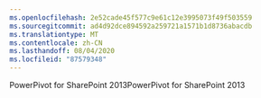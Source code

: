 ```yaml
---
ms.openlocfilehash: 2e52cade45f577c9e61c12e3995073f49f503559
ms.sourcegitcommit: ad4d92dce894592a259721a1571b1d8736abacdb
ms.translationtype: MT
ms.contentlocale: zh-CN
ms.lasthandoff: 08/04/2020
ms.locfileid: "87579348"
---
```

<span data-ttu-id="ec18d-101">PowerPivot for SharePoint 2013</span><span class="sxs-lookup"><span data-stu-id="ec18d-101">PowerPivot for SharePoint 2013</span></span>
